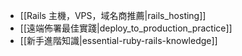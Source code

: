 * [[Rails 主機，VPS，域名商推薦|rails_hosting]]
* [[遠端佈署最佳實踐|deploy_to_production_practice]]
* [[新手進階知識|essential-ruby-rails-knowledge]]
